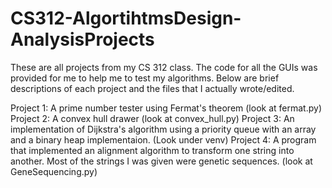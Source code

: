 # CS312-AlgortihtmsDesign-AnalysisProjects
These are all projects from my CS 312 class. The code for all the GUIs was provided for me to help me to test my algorithms. Below are brief descriptions of each project and the files that I actually wrote/edited.

Project 1: A prime number tester using Fermat's theorem (look at fermat.py)
Project 2: A convex hull drawer (look at convex_hull.py)
Project 3: An implementation of Dijkstra's algorithm using a priority queue with an array and a binary heap implementaion. (Look under venv)
Project 4: A program that implemented an alignment algorithm to transform one string into another. Most of the strings I was given were genetic sequences. (look at GeneSequencing.py)
